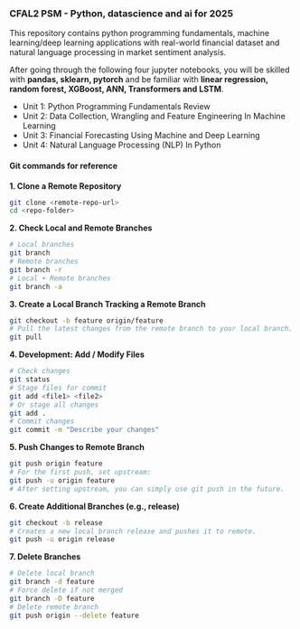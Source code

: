 ### CFAL2 PSM - Python, datascience and ai for 2025

This repository contains python programming fundamentals, machine learning/deep learning applications with real-world financial dataset and natural language processing in market sentiment analysis.

After going through the following four jupyter notebooks, you will be skilled with **pandas, sklearn, pytorch** and be familiar with **linear regression, random forest, XGBoost, ANN, Transformers and LSTM**.

- Unit 1: Python Programming Fundamentals Review
- Unit 2: Data Collection, Wrangling and Feature Engineering In Machine Learning
- Unit 3: Financial Forecasting Using Machine and Deep Learning
- Unit 4: Natural Language Processing (NLP) In Python

#### Git commands for reference
**1. Clone a Remote Repository**
```bash
git clone <remote-repo-url>
cd <repo-folder>
```
**2. Check Local and Remote Branches**
```bash
# Local branches
git branch 
# Remote branches
git branch -r
# Local + Remote branches
git branch -a
```
**3. Create a Local Branch Tracking a Remote Branch**
```bash
git checkout -b feature origin/feature
# Pull the latest changes from the remote branch to your local branch. 
git pull
```
**4. Development: Add / Modify Files**
```bash
# Check changes
git status
# Stage files for commit
git add <file1> <file2>
# Or stage all changes
git add .
# Commit changes
git commit -m "Describe your changes"
```
**5. Push Changes to Remote Branch**
```bash
git push origin feature
# For the first push, set upstream:
git push -u origin feature
# After setting upstream, you can simply use git push in the future.
```
**6. Create Additional Branches (e.g., release)**
```bash
git checkout -b release
# Creates a new local branch release and pushes it to remote.
git push -u origin release
```
**7. Delete Branches**
```bash
# Delete local branch
git branch -d feature
# Force delete if not merged
git branch -D feature   
# Delete remote branch
git push origin --delete feature
```





